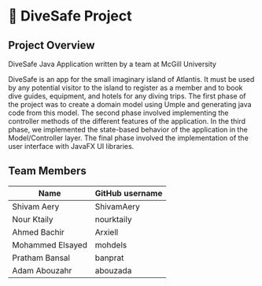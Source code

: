 # :diving_mask: DiveSafe Project

## Project Overview

DiveSafe Java Application written by a team at McGill University


DiveSafe is an app for the small imaginary island of Atlantis. It must be used by any potential visitor to the island to register as a member and to book dive guides, equipment, and hotels for any diving trips. The first phase of the project was to create a domain model using Umple and generating java code from this model. The second phase involved implementing the controller methods of the different features of the application. In the third phase, we implemented the state-based behavior of the application in the Model/Controller layer. The final phase involved the implementation of the user interface with JavaFX UI libraries.

## Team Members

| Name          | GitHub username |
| ------------- | --------------- |
| Shivam Aery | ShivamAery           |
| Nour Ktaily | nourktaily            |
| Ahmed Bachir  | Arxiell         |
| Mohammed Elsayed| mohdels           |
| Pratham Bansal | banprat             |
| Adam Abouzahr | abouzada             |
